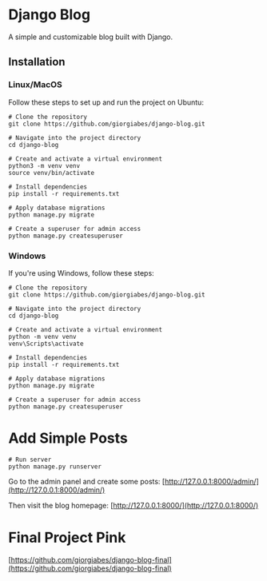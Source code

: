 # Django Blog

A simple and customizable blog built with Django.

## Installation

### **Linux/MacOS**

Follow these steps to set up and run the project on Ubuntu:

```
# Clone the repository
git clone https://github.com/giorgiabes/django-blog.git

# Navigate into the project directory
cd django-blog

# Create and activate a virtual environment
python3 -m venv venv
source venv/bin/activate

# Install dependencies
pip install -r requirements.txt

# Apply database migrations
python manage.py migrate

# Create a superuser for admin access
python manage.py createsuperuser
```
### **Windows**
If you're using Windows, follow these steps:
```
# Clone the repository
git clone https://github.com/giorgiabes/django-blog.git

# Navigate into the project directory
cd django-blog

# Create and activate a virtual environment
python -m venv venv
venv\Scripts\activate

# Install dependencies
pip install -r requirements.txt

# Apply database migrations
python manage.py migrate

# Create a superuser for admin access
python manage.py createsuperuser
```

# **Add Simple Posts**

```
# Run server
python manage.py runserver
```
Go to the admin panel and create some posts: [http://127.0.0.1:8000/admin/](http://127.0.0.1:8000/admin/)

Then visit the blog homepage: [http://127.0.0.1:8000/](http://127.0.0.1:8000/)

# **Final Project Pink**
[https://github.com/giorgiabes/django-blog-final](https://github.com/giorgiabes/django-blog-final)
